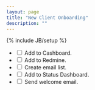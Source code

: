```yaml
---
layout: page
title: "New Client Onboarding"
description: ""
---
```

{% include JB/setup %}

* <label class="checkbox"><input type="checkbox"> Add to Cashboard.</label>
* <label class="checkbox"><input type="checkbox"> Add to Redmine.</label>
* <label class="checkbox"><input type="checkbox"> Create email list.</label>
* <label class="checkbox"><input type="checkbox"> Add to Status Dashboard.</label>
* <label class="checkbox"><input type="checkbox"> Send welcome email.</label>
